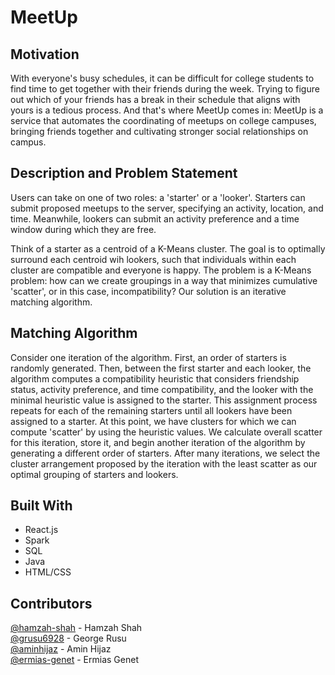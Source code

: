 # MeetUp

## Motivation
With everyone's busy schedules, it can be difficult for college students to find time to get together with their friends during the week. Trying to figure out which of your friends has a break in their schedule that aligns with yours is a tedious process. And that's where MeetUp comes in: MeetUp is a service that automates the coordinating of meetups on college campuses, bringing friends together and cultivating stronger social relationships on campus.

## Description and Problem Statement
Users can take on one of two roles: a 'starter' or a 'looker'. Starters can submit proposed meetups to the server, specifying an activity, location, and time. Meanwhile, lookers can submit an activity preference and a time window during which they are free.

Think of a starter as a centroid of a K-Means cluster. The goal is to optimally surround each centroid wih lookers, such that individuals within each cluster are compatible and everyone is happy. The problem is a K-Means problem: how can we create groupings in a way that minimizes cumulative 'scatter', or in this case, incompatibility? Our solution is an iterative matching algorithm.

## Matching Algorithm
Consider one iteration of the algorithm. First, an order of starters is randomly generated. Then, between the first starter and each looker, the algorithm computes a compatibility heuristic that considers friendship status, activity preference, and time compatibility, and the looker with the minimal heuristic value is assigned to the starter. This assignment process repeats for each of the remaining starters until all lookers have been assigned to a starter. At this point, we have clusters for which we can compute 'scatter' by using the heuristic values. We calculate overall scatter for this iteration, store it, and begin another iteration of the algorithm by generating a different order of starters. After many iterations, we select the cluster arrangement proposed by the iteration with the least scatter as our optimal grouping of starters and lookers.

## Built With
- React.js
- Spark
- SQL
- Java
- HTML/CSS

## Contributors
[@hamzah-shah](https://github.com/hamzah-shah) - Hamzah Shah  
[@grusu6928](https://github.com/grusu6928) - George Rusu  
[@aminhijaz](https://github.com/aminhijaz) - Amin Hijaz  
[@ermias-genet](https://github.com/ermias-genet) - Ermias Genet




